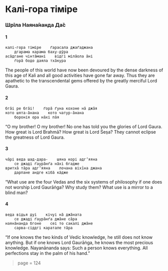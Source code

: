 # Калі-гора тіміре

### Шрīла Наяна̄нанда Да̄с

#### 1

    калі-гора тіміре    ґарасала джаґаджана
        дгарама карама баху-дӯра
    аса̄дгане чінта̄мані    відгі міла̄ола а̄ні
        ґора̄ бодо даяла тха̄кура

The people of this world have now been devoured by the dense darkness of this age of Kali and all good activities have gone far away. Thus they are apathetic to the transcendental gems offered by the greatly merciful Lord Gaura.

#### 2

    бга̄і ре бга̄і!    ґора̄ ґуна кохоне на̄ джа̄я
    кото шята-а̄нана    кото чатур-а̄нана
        боронія ора на̄хі па̄я

“O my brother! O my brother! No one has told you the glories of Lord Gaura. How great is Lord Brahmā? How great is Lord Śeṣa? They cannot eclipse the greatness of Lord Gaura.

#### 3

    ча̄рі веда шад-дара-    шяна корі адгʼяяна
        се джаді ґаура̄нґа на̄хі бгадже
    вритха̄ та̄ра адгʼяяна    лочана віхīна джана
        дарпане андге кіба̄ ка̄дже

“What use are the four Vedas and the six systems of philosophy if one does not worship Lord Gaurāṅga? Why study them? What use is a mirror to a blind man?

#### 4

    веда відья дуі    кічуі на̄ джа̄ната
        се джаді ґаура̄нґа джа̄не са̄ра
    наяна̄нанда бгоне    сеі то сакалі джа̄не
        сарва-сіддгі каратале та̄ра

“If one knows the two kinds of Vedic knowledge, he still does not know anything. But if one knows Lord Gaurāṅga, he knows the most precious knowledge. Nayanānanda says: Such a person knows everything. All perfections stay in the palm of his hand.”


> page = 124